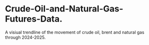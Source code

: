 # Crude-Oil-and-Natural-Gas-Futures-Data.
A visiual trendline of the movement of crude oil, brent and natural gas through 2024-2025.
